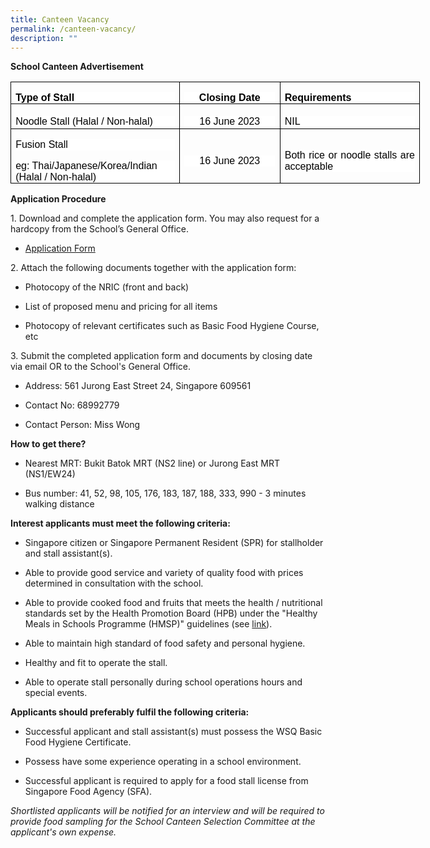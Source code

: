 ```yaml
---
title: Canteen Vacancy
permalink: /canteen-vacancy/
description: ""
---
```

**School Canteen Advertisement**

<table class="MsoNormalTable" border="1" cellspacing="0" cellpadding="0" width="655" style="width:491.4pt;border-collapse:collapse;border:none;mso-border-alt:solid windowtext .5pt;
 mso-yfti-tbllook:1184;mso-padding-alt:0in 5.4pt 0in 5.4pt;mso-border-insideh:
 .5pt solid windowtext;mso-border-insidev:.5pt solid windowtext"><tbody><tr style="mso-yfti-irow:0;mso-yfti-firstrow:yes"><td width="265" valign="top" style="width:198.9pt;border:solid windowtext 1.0pt;
  mso-border-alt:solid windowtext .5pt;padding:0in 5.4pt 0in 5.4pt"><p class="MsoNormal" style="margin-bottom:0in;text-align:justify;text-justify:
  inter-ideograph;line-height:normal;background:white"><b><span style="font-size:12.0pt;font-family:&quot;Arial&quot;,sans-serif;color:black;
  mso-color-alt:windowtext">Type of Stall</span></b><b><span style="font-size:
  12.0pt;font-family:&quot;Arial&quot;,sans-serif"></span></b></p></td><td width="162" style="width:121.5pt;border:solid windowtext 1.0pt;border-left:
  none;mso-border-left-alt:solid windowtext .5pt;mso-border-alt:solid windowtext .5pt;
  padding:0in 5.4pt 0in 5.4pt"><p class="MsoNormal" align="center" style="margin-bottom:0in;text-align:center;
  line-height:normal;background:white"><b><span style="font-size:12.0pt;
  font-family:&quot;Arial&quot;,sans-serif;color:black;mso-color-alt:windowtext">Closing Date</span></b><b><span style="font-size:12.0pt;font-family:&quot;Arial&quot;,sans-serif"></span></b></p></td><td width="228" valign="top" style="width:171.0pt;border:solid windowtext 1.0pt;
  border-left:none;mso-border-left-alt:solid windowtext .5pt;mso-border-alt:
  solid windowtext .5pt;padding:0in 5.4pt 0in 5.4pt"><p class="MsoNormal" style="margin-bottom:0in;text-align:justify;text-justify:
  inter-ideograph;line-height:normal;background:white"><b><span style="font-size:12.0pt;font-family:&quot;Arial&quot;,sans-serif;color:black;
  mso-color-alt:windowtext">Requirements</span></b><b><span style="font-size:
  12.0pt;font-family:&quot;Arial&quot;,sans-serif"></span></b></p></td></tr><tr style="mso-yfti-irow:1;height:29.65pt"><td width="265" style="width:198.9pt;border:solid windowtext 1.0pt;border-top:
  none;mso-border-top-alt:solid windowtext .5pt;mso-border-alt:solid windowtext .5pt;
  padding:0in 5.4pt 0in 5.4pt;height:29.65pt"><p class="MsoNormal" style="margin-bottom:0in;text-align:justify;text-justify:
  inter-ideograph;line-height:normal;background:white"><span style="font-size:
  12.0pt;font-family:&quot;Arial&quot;,sans-serif;color:black;mso-color-alt:windowtext">Noodle Stall (Halal / Non-halal)</span><span style="font-size:12.0pt;font-family:
  &quot;Arial&quot;,sans-serif"></span></p></td><td width="162" style="width:121.5pt;border-top:none;border-left:none;
  border-bottom:solid windowtext 1.0pt;border-right:solid windowtext 1.0pt;
  mso-border-top-alt:solid windowtext .5pt;mso-border-left-alt:solid windowtext .5pt;
  mso-border-alt:solid windowtext .5pt;padding:0in 5.4pt 0in 5.4pt;height:29.65pt"><p class="MsoNormal" align="center" style="margin-bottom:0in;text-align:center;
  line-height:normal;background:white"><span style="font-size:12.0pt;
  font-family:&quot;Arial&quot;,sans-serif;color:black;mso-color-alt:windowtext">16 June 2023</span><span style="font-size:12.0pt;font-family:&quot;Arial&quot;,sans-serif"></span></p></td><td width="228" style="width:171.0pt;border-top:none;border-left:none;
  border-bottom:solid windowtext 1.0pt;border-right:solid windowtext 1.0pt;
  mso-border-top-alt:solid windowtext .5pt;mso-border-left-alt:solid windowtext .5pt;
  mso-border-alt:solid windowtext .5pt;padding:0in 5.4pt 0in 5.4pt;height:29.65pt"><p class="MsoNormal" style="margin-bottom:0in;text-align:justify;text-justify:
  inter-ideograph;line-height:normal;background:white"><span style="font-size:
  12.0pt;font-family:&quot;Arial&quot;,sans-serif;color:black;mso-color-alt:windowtext">NIL</span><span style="font-size:12.0pt;font-family:&quot;Arial&quot;,sans-serif"></span></p></td></tr><tr style="mso-yfti-irow:2;mso-yfti-lastrow:yes;height:44.5pt"><td width="265" style="width:198.9pt;border:solid windowtext 1.0pt;border-top:
  none;mso-border-top-alt:solid windowtext .5pt;mso-border-alt:solid windowtext .5pt;
  padding:0in 5.4pt 0in 5.4pt;height:44.5pt"><p class="MsoNormal" style="margin-bottom:0in;text-align:justify;text-justify:
  inter-ideograph;line-height:normal;background:white"><span style="font-size:
  12.0pt;font-family:&quot;Arial&quot;,sans-serif;color:black;mso-color-alt:windowtext">Fusion Stall</span><span style="font-size:12.0pt;font-family:&quot;Arial&quot;,sans-serif"></span></p><p class="MsoNormal" style="margin-bottom:0in;line-height:normal;background:
  white"><span style="font-size:12.0pt;font-family:&quot;Arial&quot;,sans-serif;
  color:black;mso-color-alt:windowtext">eg: Thai/Japanese/Korea/Indian (Halal / Non-halal)</span><span style="font-size:12.0pt;font-family:&quot;Arial&quot;,sans-serif"></span></p></td><td width="162" style="width:121.5pt;border-top:none;border-left:none;
  border-bottom:solid windowtext 1.0pt;border-right:solid windowtext 1.0pt;
  mso-border-top-alt:solid windowtext .5pt;mso-border-left-alt:solid windowtext .5pt;
  mso-border-alt:solid windowtext .5pt;padding:0in 5.4pt 0in 5.4pt;height:44.5pt"><p class="MsoNormal" align="center" style="margin-bottom:0in;text-align:center;
  line-height:normal;background:white"><span style="font-size:12.0pt;
  font-family:&quot;Arial&quot;,sans-serif;color:black;mso-color-alt:windowtext">16 June 2023</span><span style="font-size:12.0pt;font-family:&quot;Arial&quot;,sans-serif"></span></p></td><td width="228" style="width:171.0pt;border-top:none;border-left:none;
  border-bottom:solid windowtext 1.0pt;border-right:solid windowtext 1.0pt;
  mso-border-top-alt:solid windowtext .5pt;mso-border-left-alt:solid windowtext .5pt;
  mso-border-alt:solid windowtext .5pt;padding:0in 5.4pt 0in 5.4pt;height:44.5pt"><p class="MsoNormal" style="margin-bottom:0in;text-align:justify;text-justify:
  inter-ideograph;line-height:normal;background:white"><span style="font-size:
  12.0pt;font-family:&quot;Arial&quot;,sans-serif;color:black;mso-color-alt:windowtext">Both rice or noodle stalls are acceptable</span><span style="font-size:12.0pt;
  font-family:&quot;Arial&quot;,sans-serif"></span></p></td></tr></tbody></table>

**Application Procedure**

1\. Download and complete the application form. You may also request for a hardcopy from the School’s General Office.
* [Application Form](/files/canteen-stall-application-form.pdf)


2\. Attach the following documents together with the application form:
* Photocopy of the NRIC (front and back)

* List of proposed menu and pricing for all items

* Photocopy of relevant certificates such as Basic Food Hygiene Course, etc

3\. Submit the completed application form and documents by closing date via email OR to the School's General Office.

* Address: 561 Jurong East Street 24, Singapore 609561

* Contact No: 68992779

* Contact Person: Miss Wong

**How to get there?**

* Nearest MRT: Bukit Batok MRT (NS2 line) or Jurong East MRT (NS1/EW24)

* Bus number: 41, 52, 98, 105, 176, 183, 187, 188, 333, 990 - 3 minutes walking distance

**Interest applicants must meet the following criteria:**

* Singapore citizen or Singapore Permanent Resident (SPR) for stallholder and stall assistant(s).

* Able to provide good service and variety of quality food with prices determined in consultation with the school.

* Able to provide cooked food and fruits that meets the health / nutritional standards set by the Health Promotion Board (HPB) under the "Healthy Meals in Schools Programme (HMSP)" guidelines (see [link](https://www.hpb.gov.sg/schools/school-programmes/healthy-meals-in-schools-programme)).

* Able to maintain high standard of food safety and personal hygiene.

* Healthy and fit to operate the stall.

* Able to operate stall personally during school operations hours and special events.

**Applicants should preferably fulfil the following criteria:**

* Successful applicant and stall assistant(s) must possess the WSQ Basic Food Hygiene Certificate.

* Possess have some experience operating in a school environment.

* Successful applicant is required to apply for a food stall license from Singapore Food Agency (SFA).

_Shortlisted applicants will be notified for an interview and will be required to provide food sampling for the School Canteen Selection Committee at the applicant's own expense._